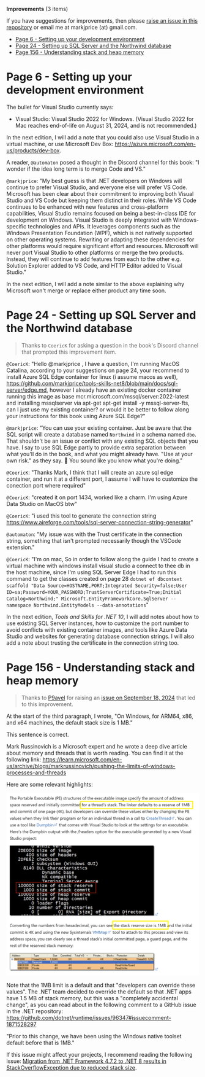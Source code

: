 **Improvements** (3 items)

If you have suggestions for improvements, then please [raise an issue in this repository](https://github.com/markjprice/tools-skills-net8/issues) or email me at markjprice (at) gmail.com.

- [Page 6 - Setting up your development environment](#page-6---setting-up-your-development-environment)
- [Page 24 - Setting up SQL Server and the Northwind database](#page-24---setting-up-sql-server-and-the-northwind-database)
- [Page 156 - Understanding stack and heap memory](#page-156---understanding-stack-and-heap-memory)

# Page 6 - Setting up your development environment

The bullet for Visual Studio currently says:
- Visual Studio: Visual Studio 2022 for Windows. (Visual Studio 2022 for Mac reaches end-of-life on August 31, 2024, and is not recommended.)

In the next edition, I will add a note that you could also use Visual Studio in a virtual machine, or use Microsoft Dev Box: https://azure.microsoft.com/en-us/products/dev-box.

A reader, `@automaton` posed a thought in the Discord channel for this book: "I wonder if the idea long term is to merge Code and VS."

`@markjprice`: "My best guess is that .NET developers on Windows will continue to prefer Visual Studio, and everyone else will prefer VS Code. Microsoft has been clear about their commitment to improving both Visual Studio and VS Code but keeping them distinct in their roles. While VS Code continues to be enhanced with new features and cross-platform capabilities, Visual Studio remains focused on being a best-in-class IDE for development on Windows. Visual Studio is deeply integrated with Windows-specific technologies and APIs. It leverages components such as the Windows Presentation Foundation (WPF), which is not natively supported on other operating systems. Rewriting or adapting these dependencies for other platforms would require significant effort and resources. Microsoft will never port Visual Studio to other platforms or merge the two products. Instead, they will continue to add features from each to the other e.g. Solution Explorer added to VS Code, and HTTP Editor added to Visual Studio."

In the next edition, I will add a note similar to the above explaining why Microsoft won't merge or replace either product any time soon.

# Page 24 - Setting up SQL Server and the Northwind database

> Thanks to `CoericK` for asking a question in the book's Discord channel that prompted this improvement item.

`@CoericK`: "Hello @markjprice , I have a question, I'm running MacOS Catalina, according to your suggestions on page 24, your recommend to install Azure SQL Edge container for linux (i assume macos as well), https://github.com/markjprice/tools-skills-net8/blob/main/docs/sql-server/edge.md, however I already have an existing docker container running this image as base mcr.microsoft.com/mssql/server:2022-latest and installing mssqlserver via apt-get  apt-get install -y mssql-server-fts, can I just use my existing container? or would it be better to follow along your instructions for this book using Azure SQL Edge?"

`@markjprice`: "You can use your existing container. Just be aware that the SQL script will create a database named `Northwind` in a schema named `dbo`. That shouldn't be an issue or conflict with any existing SQL objects that you have. I say to use SQL Edge partly to provide extra separation between what you'll do in the book, and what you might already have. "Use at your own risk." as they say. 🙂 You sound like you know what you're doing."

`@CoericK`: "Thanks Mark, I think that I will create an azure sql edge container, and run it at a different port, I assume I will have to customize the conection port where required"

`@CoericK`: "created it on port 1434, worked like a charm. I'm using Azure Data Studio on MacOS btw"

`@CoericK`: "i used this tool to generate the connection string https://www.aireforge.com/tools/sql-server-connection-string-generator"

`@automaton`: "My issue was with the Trust certificate in the connection string, something that isn't prompted necessarily though the VSCode extension."

`@CoericK`: "I'm on mac, So in order to follow along the guide I had to create a virtual machine with windows install visual studio a connect to thee db in the host machine, since I'm using SQL Server Edge I had to run this command to get the classes created on page 28
 `dotnet ef dbcontext scaffold "Data Source=HOSTNAME,PORT;Integrated Security=false;User ID=sa;Password=YOUR_PASSWORD;TrustServerCertificate=True;Initial Catalog=Northwind;" Microsoft.EntityFrameworkCore.SqlServer --namespace Northwind.EntityModels --data-annotations`"

In the next edition, *Tools and Skills for .NET 10*, I will add notes about how to use existing SQL Server instances, how to customize the port number to avoid conflicts with existing container images, and tools like Azure Data Studio and websites for generating database connection strings. I will also add a note about trusting the certificate in the connection string too.

# Page 156 - Understanding stack and heap memory

> Thanks to [P9avel](https://github.com/P9avel) for raising an [issue on September 18, 2024](https://github.com/markjprice/tools-skills-net8/issues/5) that led to this improvement.

At the start of the third paragraph, I wrote, "On Windows, for ARM64, x86, and x64 machines, the default stack size is 1 MB." 

This sentence is correct. 

Mark Russinovich is a Microsoft expert and he wrote a deep dive article about memory and threads that is worth reading. You can find it at the following link:
https://learn.microsoft.com/en-us/archive/blogs/markrussinovich/pushing-the-limits-of-windows-processes-and-threads

Here are some relevant highlights:

![Stack size for the main thread defaults to 1MB](stack-1mb-01.png)

Note that the 1MB limit is a default and that "developers can override these values". The .NET team decided to override the default so that .NET apps have 1.5 MB of stack memory, but this was a "completely accidental change", as you can read about in the following comment to a GitHub issue in the .NET repository: https://github.com/dotnet/runtime/issues/96347#issuecomment-1871528297

"Prior to this change, we have been using the Windows native toolset default before that is 1MB."

If this issue might affect your projects, I recommend reading the following issue: [Migration from .NET Framework 4.7.2 to .NET 8 results in StackOverflowException due to reduced stack size](https://github.com/dotnet/runtime/issues/96347).


